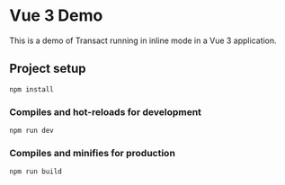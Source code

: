 # Vue 3 Demo

This is a demo of Transact running in inline mode in a Vue 3 application.

## Project setup

```
npm install
```

### Compiles and hot-reloads for development

```
npm run dev
```

### Compiles and minifies for production

```
npm run build
```
